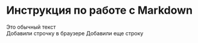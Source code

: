 # Инструкция по работе с Markdown

Это обычный текст  
Добавили строчку в браузере
Добавили еще строку
